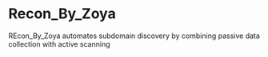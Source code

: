 # Recon_By_Zoya
REcon_By_Zoya automates subdomain discovery by combining passive data collection with active scanning
